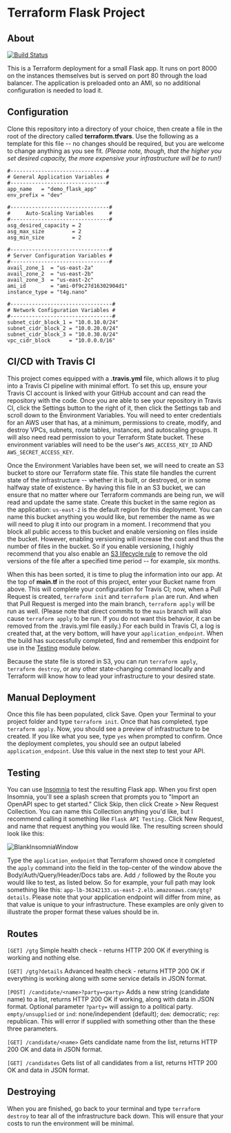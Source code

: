 # Terraform Flask Project

## About

[![Build Status](https://travis-ci.com/nikkiwritescode/flask-app-terraform-deployment.svg?token=HxJqzgGvydWVotX8yscS&branch=main)](https://travis-ci.com/nikkiwritescode/flask-app-terraform-deployment)

This is a Terraform deployment for a small Flask app. It runs on port 8000 on the instances themselves but is served on port 80 through the load balancer. The application is preloaded onto an AMI, so no additional configuration is needed to load it.

## Configuration
Clone this repository into a directory of your choice, then create a file in the root of the directory called **terraform.tfvars**. Use the following as a template for this file -- no changes should be required, but you are welcome to change anything as you see fit. *(Please note, though, that the higher you set desired capacity, the more expensive your infrastructure will be to run!)*

```
#-------------------------------#
# General Application Variables #
#-------------------------------#
app_name   = "demo_flask_app"
env_prefix = "dev"

#--------------------------------#
#     Auto-Scaling Variables     #
#--------------------------------#
asg_desired_capacity = 2
asg_max_size         = 2
asg_min_size         = 2

#--------------------------------#
# Server Configuration Variables #
#--------------------------------#
avail_zone_1  = "us-east-2a"
avail_zone_2  = "us-east-2b"
avail_zone_3  = "us-east-2c"
ami_id        = "ami-0f9c27d16302904d1"
instance_type = "t4g.nano"

#---------------------------------#
# Network Configuration Variables #
#---------------------------------#
subnet_cidr_block_1 = "10.0.10.0/24"
subnet_cidr_block_2 = "10.0.20.0/24"
subnet_cidr_block_3 = "10.0.30.0/24"
vpc_cidr_block      = "10.0.0.0/16"
```
## CI/CD with Travis CI
This project comes equipped with a **.travis.yml** file, which allows it to plug into a Travis CI pipeline with minimal effort. To set this up, ensure your Travis CI account is linked with your GitHub account and can read the repository with the code. Once you are able to see your repository in Travis CI, click the Settings button to the right of it, then click the Settings tab and scroll down to the Environment Variables. You will need to enter credentials for an AWS user that has, at a minimum, permissions to create, modify, and destroy VPCs, subnets, route tables, instances, and autoscaling groups. It will also need read permission to your Terraform State bucket. These environment variables will need to be the user's `AWS_ACCESS_KEY_ID` AND `AWS_SECRET_ACCESS_KEY`.

Once the Environment Variables have been set, we will need to create an S3 bucket to store our Terraform state file. This state file handles the current state of the infrastructure -- whether it is built, or destroyed, or in some halfway state of existence. By having this file in an S3 bucket, we can ensure that no matter where our Terraform commands are being run, we will read and update the same state. Create this bucket in the same region as the application: `us-east-2` is the default region for this deployment. You can name this bucket anything you would like, but remember the name as we will need to plug it into our program in a moment. I recommend that you block all public access to this bucket and enable versioning on files inside the bucket. However, enabling versioning will increase the cost and thus the number of files in the bucket. So if you enable versioning, I highly recommend that you also enable an [S3 lifecycle rule](https://docs.aws.amazon.com/AmazonS3/latest/userguide/object-lifecycle-mgmt.html) to remove the old versions of the file after a specified time period -- for example, six months.

When this has been sorted, it is time to plug the information into our app. At the top of **main.tf** in the root of this project, enter your Bucket name from above. This will complete your configuration for Travis CI; now, when a Pull Request is created, `terraform init` and `terraform plan` are run. And when that Pull Request is merged into the main branch, `terraform apply` will be run as well. (Please note that direct commits to the `main` branch will also cause `terraform apply` to be run. If you do not want this behavior, it can be removed from the .travis.yml file easily.) For each build in Travis CI, a log is created that, at the very bottom, will have your `application_endpoint`. When the build has successfully completed, find and remember this endpoint for use in the [Testing](#testing) module below.

Because the state file is stored in S3, you can run `terraform apply`, `terraform destroy`, or any other state-changing command locally and Terraform will know how to lead your infrastructure to your desired state.

## Manual Deployment
Once this file has been populated, click Save. Open your Terminal to your project folder and type `terraform init`. Once that has completed, type `terraform apply`. Now, you should see a preview of infrastructure to be created. If you like what you see, type `yes` when prompted to confirm. Once the deployment completes, you should see an output labeled `application_endpoint`. Use this value in the next step to test your API.

## Testing
You can use [Insomnia](https://insomnia.rest/) to test the resulting Flask app. When you first open Insomnia, you'll see a splash screen that prompts you to "Import an OpenAPI spec to get started." Click Skip, then click Create > New Request Collection. You can name this Collection anything you'd like, but I recommend calling it something like `Flask API Testing.` Click New Request, and name that request anything you would like. The resulting screen should look like this:

![BlankInsomniaWindow](https://i.imgur.com/pKTZX7F.png)

Type the `application_endpoint` that Terraform showed once it completed the `apply` command into the field in the top-center of the window above the Body/Auth/Query/Header/Docs tabs are. Add `/` followed by the Route you would like to test, as listed below. So for example, your full path may look something like this: `app-lb-36342133.us-east-2.elb.amazonaws.com/gtg?details`. Please note that your application endpoint will differ from mine, as that value is unique to your infrastructure. These examples are only given to illustrate the proper format these values should be in.

## Routes
`[GET] /gtg`
Simple health check - returns HTTP 200 OK if everything is working and nothing else.

`[GET] /gtg?details`
Advanced health check - returns HTTP 200 OK if everything is working along with some service details in JSON format.

`[POST] /candidate/<name>?party=<party>`
Adds a new string (candidate name) to a list, returns HTTP 200 OK if working, along with data in JSON format. Optional parameter `?party=` will assign to a political party. `empty/unsupplied` or `ind`: none/independent (default); `dem`: democratic; `rep`: republican. This will error if supplied with something other than the these three parameters.

`[GET] /candidate/<name>`
Gets candidate name from the list, returns HTTP 200 OK and data in JSON format.

`[GET] /candidates`
Gets list of all candidates from a list, returns HTTP 200 OK and data in JSON format.

## Destroying
When you are finished, go back to your terminal and type `terraform destroy` to tear all of the infrastructure back down. This will ensure that your costs to run the environment will be minimal.